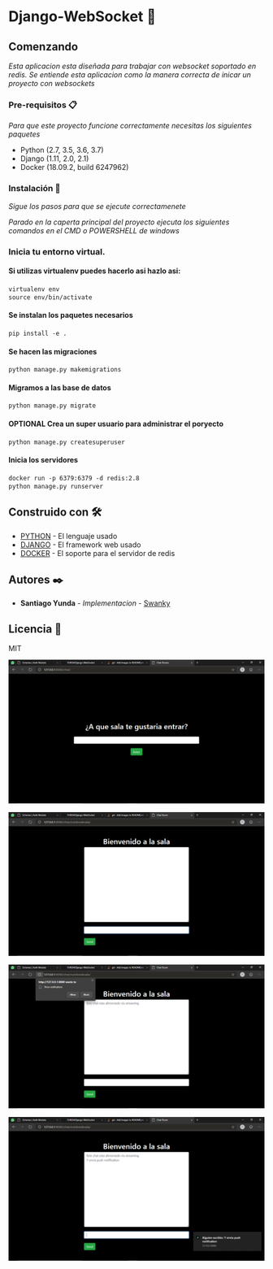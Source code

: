 # Django-WebSocket 🚀

## Comenzando

_Esta aplicacion esta diseñada para trabajar con websocket soportado en redis._
_Se entiende esta aplicacion como la manera correcta de inicar un proyecto con websockets_


### Pre-requisitos 📋

_Para que este proyecto funcione correctamente necesitas los siguientes paquetes_

* Python (2.7, 3.5, 3.6, 3.7)
* Django (1.11, 2.0, 2.1)
* Docker (18.09.2, build 6247962)

### Instalación 🔧

_Sigue los pasos para que se ejecute correctamenete_


_Parado en la caperta principal del proyecto ejecuta los siguientes comandos en el CMD o POWERSHELL de windows_

### Inicia tu entorno virtual.
#### Si utilizas virtualenv puedes hacerlo asi hazlo asi:
```
virtualenv env
source env/bin/activate
```
#### Se instalan los paquetes necesarios
```
pip install -e .
```
#### Se hacen las migraciones
```
python manage.py makemigrations
```
#### Migramos a las base de datos
```
python manage.py migrate
```
#### OPTIONAL Crea un super usuario para administrar el poryecto
```
python manage.py createsuperuser
```
#### Inicia los servidores
```
docker run -p 6379:6379 -d redis:2.8
python manage.py runserver

```



## Construido con 🛠️


* [PYTHON](https://www.python.org/) - El lenguaje usado
* [DJANGO](https://www.djangoproject.com/) - El framework web usado
* [DOCKER](https://www.docker.com//) - El soporte para el servidor de redis



## Autores ✒️


* **Santiago Yunda** - *Implementacion* - [Swanky](https://github.com/YUND4)


## Licencia 📄

MIT


![alt text](https://github.com/YUND4/Django-WebSocket/blob/master/docs/images/lobby.png)

![alt text](https://github.com/YUND4/Django-WebSocket/blob/master/docs/images/chat.png)

![alt text](https://github.com/YUND4/Django-WebSocket/blob/master/docs/images/permission.png)

![alt text](https://github.com/YUND4/Django-WebSocket/blob/master/docs/images/notification.png)